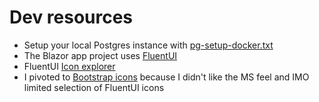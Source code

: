 # Dev resources
- Setup your local Postgres instance with [pg-setup-docker.txt](https://github.com/adamfoneil/LiteInvoice/blob/master/pg-setup-docker.txt)
- The Blazor app project uses [FluentUI](https://www.fluentui-blazor.net/)
- FluentUI [Icon explorer](https://www.fluentui-blazor.net/Icon#explorer)
- I pivoted to [Bootstrap icons](https://icons.getbootstrap.com/) because I didn't like the MS feel and IMO limited selection of FluentUI icons

